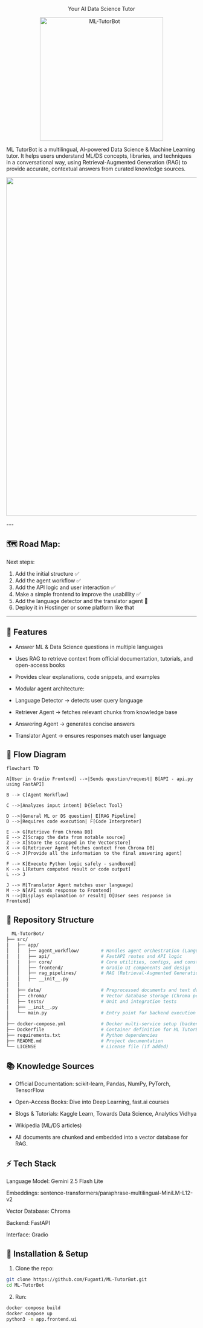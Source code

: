 <p align="center">
 Your AI Data Science Tutor
</p>

<p align="center">
 <img width="326" height="326" alt="ML-TutorBot" src="https://github.com/user-attachments/assets/53e781d7-4a98-41df-9d84-3eff5813382c" />
</p>

ML TutorBot is a multilingual, AI-powered Data Science & Machine Learning tutor. It helps users understand ML/DS concepts, libraries, and techniques in a conversational way, using Retrieval-Augmented Generation (RAG) to provide accurate, contextual answers from curated knowledge sources.

<p align="center">
  <img width="1886" height="893" alt="ML TutorBot UI Screenshot" src="https://github.com/user-attachments/assets/7682c310-06b8-4c69-8a38-8919e4712360" />
</p>
---

## 🗺️ Road Map:
Next steps:
1. Add the initial structure ✅
2. Add the agent workflow ✅
3. Add the API logic and user interaction ✅
4. Make a simple frontend to improve the usabillity ✅
5. Add the language detector and the translator agent 🔁
6. Deploy it in Hostinger or some platform like that

---

## 🔹 Features
  * Answer ML & Data Science questions in multiple languages

  * Uses RAG to retrieve context from official documentation, tutorials, and open-access books

  * Provides clear explanations, code snippets, and examples

  * Modular agent architecture:

  * Language Detector → detects user query language

  * Retriever Agent → fetches relevant chunks from knowledge base

  * Answering Agent → generates concise answers

  * Translator Agent → ensures responses match user language

## 📜 Flow Diagram

```mermaid
flowchart TD

A[User in Gradio Frontend] -->|Sends question/request| B[API - api.py using FastAPI]

B --> C[Agent Workflow]

C -->|Analyzes input intent| D{Select Tool}

D -->|General ML or DS question| E[RAG Pipeline]
D -->|Requires code execution| F[Code Interpreter]

E --> G[Retrieve from Chroma DB]
E --> Z[Scrapp the data from notable source]
Z --> X[Store the scrapped in the Vectorstore]
X --> G[Retriever Agent fetches context from Chroma DB]
G --> J[Provide all the information to the final answering agent]

F --> K[Execute Python logic safely - sandboxed]
K --> L[Return computed result or code output]
L --> J

J --> M[Translator Agent matches user language]
M --> N[API sends response to Frontend]
N -->|Displays explanation or result| O[User sees response in Frontend]
```


## 📁 Repository Structure

```bash
  ML-TutorBot/
├── src/
│   ├── app/
│   │   ├── agent_workflow/        # Handles agent orchestration (Language, Retriever, Answering, Translator)
│   │   ├── api/                   # FastAPI routes and API logic
│   │   ├── core/                  # Core utilities, configs, and constants
│   │   ├── frontend/              # Gradio UI components and design
│   │   ├── rag_pipelines/         # RAG (Retrieval-Augmented Generation) logic and document retrieval flow
│   │   ├── __init__.py
│   │
│   ├── data/                      # Preprocessed documents and text datasets for embeddings
│   ├── chroma/                    # Vector database storage (Chroma persistence)
│   ├── tests/                     # Unit and integration tests
│   ├── __init__.py
│   └── main.py                    # Entry point for backend execution
│
├── docker-compose.yml             # Docker multi-service setup (backend, vector DB, etc.)
├── Dockerfile                     # Container definition for ML TutorBot
├── requirements.txt               # Python dependencies
├── README.md                      # Project documentation
└── LICENSE                        # License file (if added)
```

## 📚 Knowledge Sources

  * Official Documentation: scikit-learn, Pandas, NumPy, PyTorch, TensorFlow

  * Open-Access Books: Dive into Deep Learning, fast.ai courses

  * Blogs & Tutorials: Kaggle Learn, Towards Data Science, Analytics Vidhya

  * Wikipedia (ML/DS articles)

  * All documents are chunked and embedded into a vector database for RAG.

## ⚡ Tech Stack

Language Model: Gemini 2.5 Flash Lite

Embeddings: sentence-transformers/paraphrase-multilingual-MiniLM-L12-v2

Vector Database: Chroma

Backend: FastAPI

Interface: Gradio 

## 🚀 Installation & Setup

1. Clone the repo:
  ```bash
  git clone https://github.com/Fugant1/ML-TutorBot.git
  cd ML-TutorBot
  ```
2. Run:
  ```bash
  docker compose build
  docker compose up
  python3 -m app.frontend.ui
  ```
